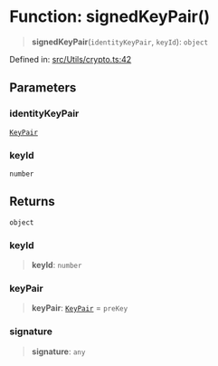 # Function: signedKeyPair()

> **signedKeyPair**(`identityKeyPair`, `keyId`): `object`

Defined in: [src/Utils/crypto.ts:42](https://github.com/Riders004/Tv/blob/3d6aaf6f3efb499dc9d0ca82bb24083bb45a8478/src/Utils/crypto.ts#L42)

## Parameters

### identityKeyPair

[`KeyPair`](../type-aliases/KeyPair.md)

### keyId

`number`

## Returns

`object`

### keyId

> **keyId**: `number`

### keyPair

> **keyPair**: [`KeyPair`](../type-aliases/KeyPair.md) = `preKey`

### signature

> **signature**: `any`
